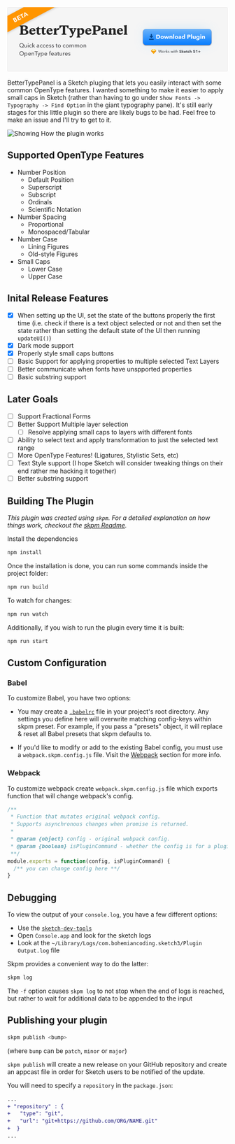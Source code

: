 <a href="https://github.com/KevinGutowski/betterTypePanel/releases/download/v0.1.1-4/bettertypetool.sketchplugin.zip">
  <img src="images/banner.png" alt="BetterTypeTool - A Sketchplugin to make it easy to apply common OpenType Features"/>
</a>

BetterTypePanel is a Sketch pluging that lets you easily interact with some common OpenType features. I wanted something to make it easier to apply small caps in Sketch (rather than having to go under `Show Fonts -> Typography -> Find Option` in the giant typography pane). It's still early stages for this little plugin so there are likely bugs to be had. Feel free to make an issue and I'll try to get to it. 

![Showing How the plugin works](https://media.giphy.com/media/1qWljmoJUq12MOny5L/giphy.gif)

## Supported OpenType Features
- Number Position
	- Default Position
	- Superscript
	- Subscript
	- Ordinals
	- Scientific Notation
- Number Spacing
	- Proportional
	- Monospaced/Tabular
- Number Case
	- Lining Figures
	- Old-style Figures
- Small Caps
	- Lower Case
	- Upper Case

## Inital Release Features
- [X] When setting up the UI, set the state of the buttons properly the first time (i.e. check if there is a text object selected or not and then set the state rather than setting the default state of the UI then running `updateUI()`)
- [X] Dark mode support
- [X] Properly style small caps buttons
- [ ] Basic Support for applying properties to multiple selected Text Layers
- [ ] Better communicate when fonts have unspported properties
- [ ] Basic substring support

## Later Goals
- [ ] Support Fractional Forms
- [ ] Better Support Multiple layer selection
  - [ ] Resolve applying small caps to layers with different fonts
- [ ] Ability to select text and apply transformation to just the selected text range
- [ ] More OpenType Features! (Ligatures, Stylistic Sets, etc)
- [ ] Text Style support (I hope Sketch will consider tweaking things on their end rather me hacking it together)
- [ ] Better substring support

## Building The Plugin

_This plugin was created using `skpm`. For a detailed explanation on how things work, checkout the [skpm Readme](https://github.com/skpm/skpm/blob/master/README.md)._

Install the dependencies

```bash
npm install
```

Once the installation is done, you can run some commands inside the project folder:

```bash
npm run build
```

To watch for changes:

```bash
npm run watch
```

Additionally, if you wish to run the plugin every time it is built:

```bash
npm run start
```

## Custom Configuration

### Babel

To customize Babel, you have two options:

* You may create a [`.babelrc`](https://babeljs.io/docs/usage/babelrc) file in your project's root directory. Any settings you define here will overwrite matching config-keys within skpm preset. For example, if you pass a "presets" object, it will replace & reset all Babel presets that skpm defaults to.

* If you'd like to modify or add to the existing Babel config, you must use a `webpack.skpm.config.js` file. Visit the [Webpack](#webpack) section for more info.

### Webpack

To customize webpack create `webpack.skpm.config.js` file which exports function that will change webpack's config.

```js
/**
 * Function that mutates original webpack config.
 * Supports asynchronous changes when promise is returned.
 *
 * @param {object} config - original webpack config.
 * @param {boolean} isPluginCommand - whether the config is for a plugin command or a resource
 **/
module.exports = function(config, isPluginCommand) {
  /** you can change config here **/
}
```

## Debugging

To view the output of your `console.log`, you have a few different options:

* Use the [`sketch-dev-tools`](https://github.com/skpm/sketch-dev-tools)
* Open `Console.app` and look for the sketch logs
* Look at the `~/Library/Logs/com.bohemiancoding.sketch3/Plugin Output.log` file

Skpm provides a convenient way to do the latter:

```bash
skpm log
```

The `-f` option causes `skpm log` to not stop when the end of logs is reached, but rather to wait for additional data to be appended to the input

## Publishing your plugin

```bash
skpm publish <bump>
```

(where `bump` can be `patch`, `minor` or `major`)

`skpm publish` will create a new release on your GitHub repository and create an appcast file in order for Sketch users to be notified of the update.

You will need to specify a `repository` in the `package.json`:

```diff
...
+ "repository" : {
+   "type": "git",
+   "url": "git+https://github.com/ORG/NAME.git"
+  }
...
```

